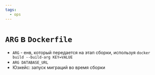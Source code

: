 ```yaml
---
tags:
  - ops
---
```


# `ARG` в `Dockerfile`

- `ARG` - енв, который передается на этап сборки, используя `docker build --build-arg KEY=VALUE`
- `ARG DATABASE_URL`
- Юзкейс: запуск миграций во время сборки
